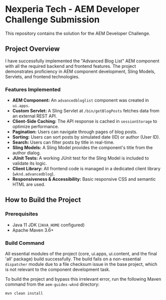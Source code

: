 # Nexperia Tech - AEM Developer Challenge Submission

This repository contains the solution for the AEM Developer Challenge.

## Project Overview

I have successfully implemented the "Advanced Blog List" AEM component with all the required backend and frontend features. The project demonstrates proficiency in AEM component development, Sling Models, Servlets, and frontend technologies.

### Features Implemented
- **AEM Component:** An `advancedbloglist` component was created in `ui.apps`.
- **Custom Servlet:** A Sling Servlet at `/bin/getBlogPosts` fetches data from an external REST API.
- **Client-Side Caching:** The API response is cached in `sessionStorage` to optimize performance.
- **Pagination:** Users can navigate through pages of blog posts.
- **Sorting:** Users can sort posts by simulated date (ID) or author (User ID).
- **Search:** Users can filter posts by title in real-time.
- **Sling Models:** A Sling Model provides the component's title from the author dialog.
- **JUnit Tests:** A working JUnit test for the Sling Model is included to validate its logic.
- **Client Library:** All frontend code is managed in a dedicated client library (`wknd.advancedblog`).
- **Responsiveness & Accessibility:** Basic responsive CSS and semantic HTML are used.

## How to Build the Project

### Prerequisites
- Java 11 JDK (`JAVA_HOME` configured)
- Apache Maven 3.6+

### Build Command
All essential modules of the project (core, ui.apps, ui.content, and the final 'all' package) build successfully. The build fails on a non-essential `dispatcher` module due to a file checksum issue in the base project, which is not relevant to the component development task.

To build the project and bypass this irrelevant error, run the following Maven command from the `aem-guides-wknd` directory:

```bash
mvn clean install 
